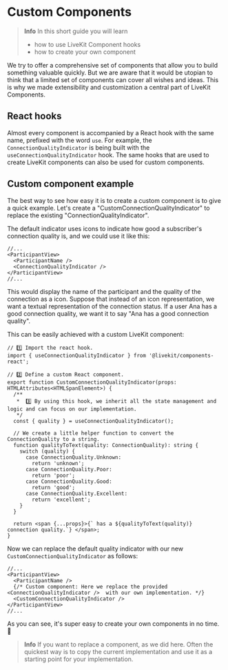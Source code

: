 # Custom Components

> **Info** In this short guide you will learn
>
> - how to use LiveKit Component hooks
> - how to create your own component

We try to offer a comprehensive set of components that allow you to build something valuable quickly. But we are aware that it would be utopian to think that a limited set of components can cover all wishes and ideas. This is why we made extensibility and customization a central part of LiveKit Components.

## React hooks

Almost every component is accompanied by a React hook with the same name, prefixed with the word `use`. For example, the `ConnectionQualityIndicator` is being built with the `useConnectionQualityIndicator` hook. The same hooks that are used to create LiveKit components can also be used for custom components.

## Custom component example

The best way to see how easy it is to create a custom component is to give a quick example. Let's create a "CustomConnectionQualityIndicator" to replace the existing "ConnectionQualityIndicator".

The default indicator uses icons to indicate how good a subscriber's connection quality is, and we could use it like this:

```tsx
//...
<ParticipantView>
  <ParticipantName />
  <ConnectionQualityIndicator />
</ParticipantView>
//...
```

This would display the name of the participant and the quality of the connection as a icon. Suppose that instead of an icon representation, we want a textual representation of the connection status. If a user Ana has a good connection quality, we want it to say "Ana has a good connection quality".

This can be easily achieved with a custom LiveKit component:

```tsx
// 1️⃣ Import the react hook.
import { useConnectionQualityIndicator } from '@livekit/components-react';

// 2️⃣ Define a custom React component.
export function CustomConnectionQualityIndicator(props: HTMLAttributes<HTMLSpanElement>) {
  /**
   *  3️⃣ By using this hook, we inherit all the state management and logic and can focus on our implementation.
   */
  const { quality } = useConnectionQualityIndicator();

  // We create a little helper function to convert the ConnectionQuality to a string.
  function qualityToText(quality: ConnectionQuality): string {
    switch (quality) {
      case ConnectionQuality.Unknown:
        return 'unknown';
      case ConnectionQuality.Poor:
        return 'poor';
      case ConnectionQuality.Good:
        return 'good';
      case ConnectionQuality.Excellent:
        return 'excellent';
    }
  }

  return <span {...props}>{` has a ${qualityToText(quality)} connection quality.`} </span>;
}
```

Now we can replace the default quality indicator with our new `CustomConnectionQualityIndicator` as follows:

```tsx
//...
<ParticipantView>
  <ParticipantName />
  {/* Custom component: Here we replace the provided <ConnectionQualityIndicator />  with our own implementation. */}
  <CustomConnectionQualityIndicator />
</ParticipantView>
//...
```

As you can see, it's super easy to create your own components in no time. 🚀

> **Info** If you want to replace a component, as we did here. Often the quickest way is to copy the current implementation and use it as a starting point for your implementation.
